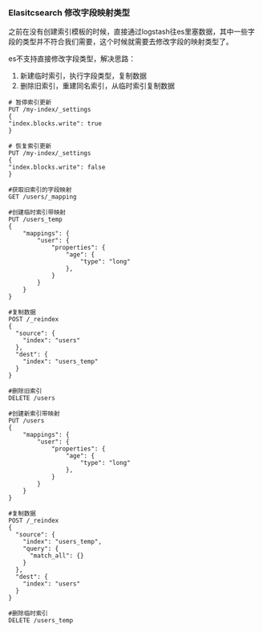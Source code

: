 ### Elasitcsearch 修改字段映射类型

之前在没有创建索引模板的时候，直接通过logstash往es里塞数据，其中一些字段的类型并不符合我们需要，这个时候就需要去修改字段的映射类型了。

es不支持直接修改字段类型，解决思路：

1. 新建临时索引，执行字段类型，复制数据
2. 删除旧索引，重建同名索引，从临时索引复制数据

```
# 暂停索引更新
PUT /my-index/_settings
{
"index.blocks.write": true
}

# 恢复索引更新
PUT /my-index/_settings
{
"index.blocks.write": false
}

#获取旧索引的字段映射
GET /users/_mapping

#创建临时索引带映射
PUT /users_temp
{
    "mappings": {
		"user": {
			"properties": {
				"age": {
					"type": "long"
                },
            }
        }
    }
}

#复制数据
POST /_reindex
{
  "source": {
    "index": "users"
  }, 
  "dest": {
    "index": "users_temp"
  }
}

#删除旧索引
DELETE /users

#创建新索引带映射
PUT /users
{
    "mappings": {
		"user": {
			"properties": {
				"age": {
					"type": "long"
                },
            }
        }
    }
}

#复制数据
POST /_reindex
{
  "source": {
    "index": "users_temp",
    "query": {
      "match_all": {}
    }
  }, 
  "dest": {
    "index": "users"
  }
}

#删除临时索引
DELETE /users_temp

```

